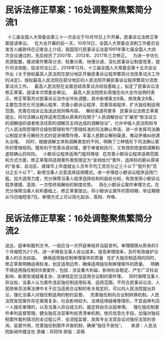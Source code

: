 # 民诉法修正草案：16处调整聚焦繁简分流1

 
十三届全国人大常委会第三十一次会议于10月19日上午开幕，民事诉讼法修正草案提请审议。
 
在大会开幕的前一天，10月18日，全国人大常委会法制工作委员会发言人臧铁伟在记者会上介绍，我国现行民事诉讼法是1991年第七届全国人大四次会议通过的，先后经历了2007年、2012年、2017年三次修正。
 
为进一步优化资源配置，推进案件繁简分流、轻重分离、快慢分道，深化民事诉讼制度改革，提升司法效能，促进司法公正，2019年12月，十三届全国人大常委会第十五次会议作出《关于授权最高人民法院在部分地区开展民事诉讼程序繁简分流改革试点工作的决定》，授权最高人民法院在部分地区的人民法院开展民事诉讼程序繁简分流改革试点工作。
 
最高人民法院在全面总结改革试点经验基础上，拟定了民事诉讼法修正草案，提请本次常委会审议。
 
最高人民法院院长周强在向大会作说明时表示，修正草案共对民事诉讼法作出16处调整，其中新增条文8条，修改条文8条，主要包含优化司法确认程序、完善小额诉讼程序、完善简易程序、扩大独任制适用范围、完善在线诉讼及送达规则等内容。
 
解纷渠道将更多
 
民事诉讼法修正草案提出，将司法确认程序适用范围从原来的仅限于“人民调解协议”扩展至“依法设立的调解组织或者依法任职的调解员主持达成的调解协议”，允许中级人民法院和专门人民法院受理符合级别管辖和专门管辖标准的司法确认申请，进一步发挥司法确认制度对多元解纷方式的促进保障作用，丰富人民群众解纷渠道，推动矛盾纠纷源头治理。
 
同时，根据调解主体和调解类型的不同，明确了三种情形下司法确认案件的管辖规则。既有利于完善诉调对接，便于审查和执行，又有效防控虚假调解和虚假确认的风险。
 
小额诉讼程序适用门槛将降低
 
在完善小额诉讼程序适用范围和方式方面，修正草案将适用案件类型限定为“金钱给付”案件，适用标的额从原来的“各省、自治区、直辖市上年度就业人员年平均工资百分之三十以下”提升到“百分之五十以下”，新增当事人合意选择适用模式。进一步降低小额诉讼程序适用门槛，加大适用力度，充分保障当事人程序选择权和利益处分权，有效发挥小额诉讼程序便捷、高效、一次性终局解纷的制度优势。
 
简化小额诉讼案件审理方式。在充分保障当事人权利基础上，修正草案提出，将小额诉讼案件的答辩期、举证期限从15日缩短至7日。审理方式上可以简化起诉、答辩、传唤、

# 民诉法修正草案：16处调整聚焦繁简分流2

送达、庭审和裁判文书，一般应当一次开庭审结并当庭宣判。审理期限从原来的3个月缩短为2个月，进一步降低当事人诉讼成本，提高审理效率，及时有效维护当事人的合法权益。
 
确保适用独任制审理案件的质量
 
在扩大独任制适用的同时，修正草案明确适用标准，划定适用边界，确保适用独任制审理案件的质量。
 
明确不得适用独任制的6类案件，包括：涉及重大利益、影响社会稳定、产生广泛社会影响、新类型或疑难复杂、法律规定应当适用合议制的案件等。
 
同时保障当事人异议权，当事人认为案件违反独任制适用标准、适用范围，不符合民事诉讼法、人民陪审员法等法律中关于应当适用合议制的有关规定的，可以向人民法院提出异议，强化当事人对独任制适用的制约监督。
 
完善独任制向合议制转换机制，人民法院发现案件存在案情复杂、社会影响较大、法律适用疑难等情形，不宜由审判员一人独任审理的，以及当事人异议成立的，裁定转由合议庭审理。
 
强化独任制案件审判监督管理，健全独任法官审判权责清单机制，依托信息化手段，加强对独任制案件裁判情况的全过程公开、全流程监督，发挥专业法官会议对独任法官的咨询、监督作用，完善独任制案件评查机制，确保“独任不放任”。
 
 
来源：人民法院新闻传媒总社
责编：邓珂玮
排版：梁萌
 


